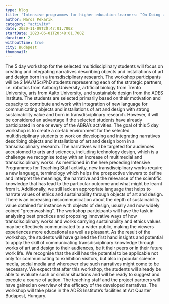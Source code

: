 ```yaml
---
type: blog
title: 'Intensive programmes for higher education learners: “On Doing and Sharing Transdisciplinary Research” (A8)'
author: Maros Pekarik
category: "activity"
date: 2020-11-09T20:47:01.700Z
startDate: 2023-06-01T20:48:01.700Z
duration: 2
withoutTime: true
city: Budapest
thumbnail:
---
```


The 5 day workshop for the selected multidisciplinary students will focus on creating and integrating narratives describing objects and installations of art and design born in a transdisciplinary research.
The workshop participants will be 2 MA/MSc/PhD students representing each of the strategic partners, i.e. robotics from Aalborg University, artificial biology from Trento University, arts from Aalto University, and sustainable design from the ADES Institute. The students are selected primarily based on their motivation and capacity to contribute and work with integration of new language for communicating objects and installations of art and design with strong sustainability value and born in transdisciplinary research. However, it will be considered an advantage if the selected students have already participated in one or every of the ABRA’s activities.
The goal of this 5 day workshop is to create a co-lab environment for the selected multidisciplinary students to work on developing and integrating narratives describing objects and installations of art and design born in a transdisciplinary research. The narratives will be targeted for audiences accustomed to arts and sciences, including technology design, which is a challenge we recognise today with an increase of multimedial and transdisciplinary works. As mentioned in the here preceding Intensive Programmes for Teaching Staff activity, new transdisciplinary works require a new language, terminology which helps the prospective viewers to define and interpret the meanings, the narrative and the relevance of the scientific knowledge that has lead to the particular outcome and what might be learnt from it. Additionally, we still lack an appropriate language that helps to narrate values of ethics and sustainability through objects of art and design. There is an increasing miscommunication about the depth of sustainability value obtained for instance with objects of design, usually and now widely coined "greenwashing". The workshop participants will have the task in analysing best practices and proposing innovative ways of how transdisciplinary works and works carrying sustainability and ethics values may be effectively communicated to a wider public, making the viewers experiences more educational as well as pleasant.
As the result of the workshop, the students will have gained the first hand insights and potential to apply the skill of communicating transdisciplinary knowledge through works of art and design to their audiences, be it their peers or in their future work life. We recognise that the skill has the potential to be applicable not only for communicating to exhibition visitors, but also in popular science media, social media and whereever else such narratives might come to be necessary. We expect that after this workshop, the students will already be able to evaluate such or similar situations and will be ready to suggest and execute a course of action. The teaching staff and the project partners will have gained an overview of the efficacy of the developed narratives.
The workshop will take place in the ADES Institute’s facilities at Art Quarter Budapest, Hungary.

